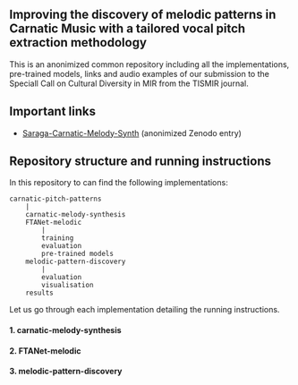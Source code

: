 ## Improving the discovery of melodic patterns in Carnatic Music with a tailored vocal pitch extraction methodology
This is an anonimized common repository including all the implementations, pre-trained models, links and audio examples of our submission to the Speciall Call on Cultural Diversity in MIR from the TISMIR journal. 

## Important links
* [Saraga-Carnatic-Melody-Synth](https://zenodo.org/record/5553925) (anonimized Zenodo entry)

## Repository structure and running instructions
In this repository to can find the following implementations:
```
carnatic-pitch-patterns
    |
    carnatic-melody-synthesis
    FTANet-melodic
        |
        training
        evaluation
        pre-trained models
    melodic-pattern-discovery
        |
        evaluation
        visualisation
    results
```

Let us go through each implementation detailing the running instructions.
#### 1. carnatic-melody-synthesis
#### 2. FTANet-melodic
#### 3. melodic-pattern-discovery
